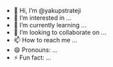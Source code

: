 - 👋 Hi, I’m @yakupstrateji
- 👀 I’m interested in ...
- 🌱 I’m currently learning ...
- 💞️ I’m looking to collaborate on ...
- 📫 How to reach me ...
- 😄 Pronouns: ...
- ⚡ Fun fact: ...

<!---
yakupstrateji/yakupstrateji is a ✨ special ✨ repository because its `README.md` (this file) appears on your GitHub profile.
You can click the Preview link to take a look at your changes.
--->
